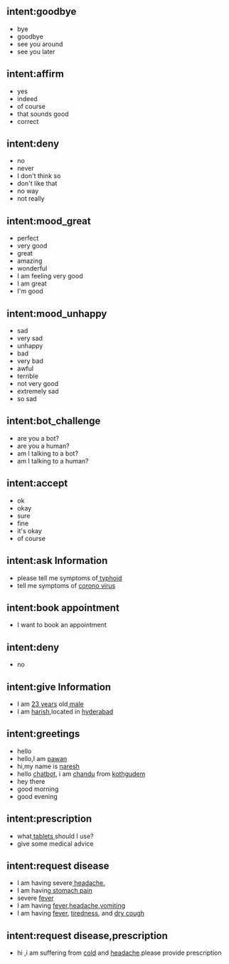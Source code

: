
## intent:goodbye
- bye
- goodbye
- see you around
- see you later

## intent:affirm
- yes
- indeed
- of course
- that sounds good
- correct

## intent:deny
- no
- never
- I don't think so
- don't like that
- no way
- not really

## intent:mood_great
- perfect
- very good
- great
- amazing
- wonderful
- I am feeling very good
- I am great
- I'm good

## intent:mood_unhappy
- sad
- very sad
- unhappy
- bad
- very bad
- awful
- terrible
- not very good
- extremely sad
- so sad

## intent:bot_challenge
- are you a bot?
- are you a human?
- am I talking to a bot?
- am I talking to a human?

## intent:accept
- ok
- okay
- sure
- fine
- it's okay
- of course

## intent:ask Information
- please tell me symptoms of[ typhoid](disease)
- tell me symptoms of [corono virus](disease)

## intent:book appointment
- I want to book an appointment 

## intent:deny
- no

## intent:give Information
- I am [23 years](age) old[ male](gender)
- I am [harish](name),located in [hyderabad](place)


## intent:greetings
- hello
- hello,I am [pawan](name)
- hi,my name is [naresh](name)
- hello [chatbot](name), i am [chandu](name) from [kothgudem](place)
- hey there
- good morning
- good evening

## intent:prescription
- what[ tablets ](medicine)should I use?
- give some medical advice

## intent:request disease
- I am having severe[ headache.](symptom)
- I am having[ stomach pain](symptom)
- severe [fever](symptom)
-  I am having [fever](symptom),[headache](symptom1),[vomiting](symptom2)
-  I am having  [fever](symptom), [tiredness](symptom2), and [dry cough](symptom1)

## intent:request disease,prescription
- hi ,i am suffering from [cold](symptom1) and [headache](symptom).please provide prescription

